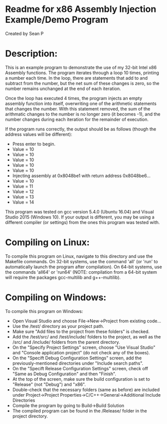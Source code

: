 # Readme for x86 Assembly Injection Example/Demo Program  
Created by Sean P  
  
# Description:  
This is an example program to demonstrate the use of my 32-bit Intel x86 Assembly functions. The program iterates through a loop 10 times, printing a number each time. In the loop, there are statements that add to and subtract from the number, but the net sum of these changes is zero, so the number remains unchanged at the end of each iteration.  
  
Once the loop has executed 4 times, the program injects an empty assembly function into itself, overwriting one of the arithmetic statements that changes the number. With this statement removed, the sum of the arithmatic changes to the number is no longer zero (it becomes -1), and the number changes during each iteration for the remainder of execution.  
  
If the program runs correctly, the output should be as follows (though the address values will be different):  
  
  * Press enter to begin.  
  * Value = 10  
  * Value = 10  
  * Value = 10  
  * Value = 10  
  * Value = 10  
  * Injecting assembly at 0x8048be1 with return address 0x8048be6...  
  * Value = 10  
  * Value = 11  
  * Value = 12  
  * Value = 13  
  * Value = 14  
  

This program was tested on gcc version 5.4.0 (Ubuntu 16.04) and Visual Studio 2015 (Windows 10). If your output is different, you may be using a different compiler (or settings) from the ones this program was tested with.  
  


# Compiling on Linux:  
To compile this program on Linux, navigate to this directory and use the Makefile commands. On 32-bit systems, use the command 'all' (or 'run' to automatically launch the program after compilation). On 64-bit systems, use the commands 'all64' or 'run64' (NOTE: compilation from a 64-bit system will require the packages gcc-multilib and g++-multilib).  
  

# Compiling on Windows:  
To compile this program on Windows:  
  * Open Visual Studio and choose File->New->Project from existing code...  
  * Use the /test/ directory as your project path.  
  * Make sure "Add files to the project from these folders" is checked.  
  * Add the /test/src/ and /test/include/ folders to the project, as well as the /src/ and /include/ folders from the parent directory.  
  * On the "Specify Project Settings" screen, choose "Use Visual Studio" and "Console application project" (do not check any of the boxes).  
  * On the "Specift Debug Configuration Settings" screen, add the previously-mentioned directories under "Include search paths".  
  * On the "Specift Release Configuration Settings" screen, check off "Same as Debug Configuration" and then "Finish".  
  * At the top of the screen, make sure the build configuration is set to "Release" (not "Debug") and "x86".  
  * Double-check that the necessary folders (same as before) are included under Project->Project Properties->C/C++->General->Additional Include Directories  
  * Compile the program by going to Build->Build Solution  
  * The compiled program can be found in the /Release/ folder in the project directory.  

